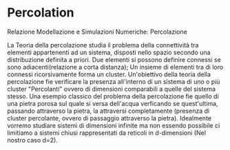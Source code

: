 # Percolation
Relazione Modellazione e Simulazioni Numeriche: Percolazione

La Teoria della percolazione studia il problema della connettività tra elementi appartenenti ad un sistema, disposti nello spazio secondo una distribuzione definita a priori. Due elementi si possono definire connessi se sono adiacenti(relazione a corta distanza); Un insieme di elementi tra di loro connessi ricorsivamente forma un cluster.
Un'obiettivo della teoria della percolazione fie verificare la presenza all'interno di un sistema di uno o più cluster "Percolanti" ovvero di dimensioni comparabili a quelle del sistema stesso.
Una esempio classico del problema della percolazione fie quello di una pietra porosa sul quale si versa dell'acqua verficando se quest'ultima, passando attraverso la pietra, la attraversi completamente (presenza di cluster percolante, ovvero di passaggio attraverso la pietra).
Idealmente vorremo studiare sistemi di dimensioni infinite ma non essendo possibile ci limitiamo a sistemi chiusi rappresentati da reticoli in d-dimensioni (Nel nostro caso d=2).
